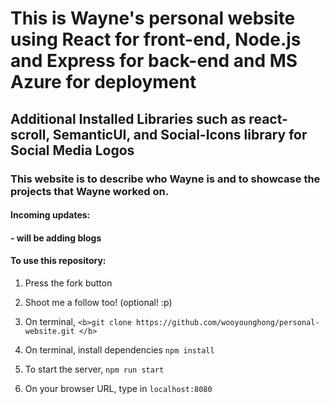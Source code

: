 # This is Wayne's personal website using React for front-end, Node.js and Express for back-end and MS Azure for deployment

## Additional Installed Libraries such as react-scroll, SemanticUI, and Social-Icons library for Social Media Logos

### This website is to describe who Wayne is and to showcase the projects that Wayne worked on.

#### Incoming updates:

#### - will be adding blogs

#### To use this repository:

1. Press the fork button
2. Shoot me a follow too! (optional! :p)
3. On terminal, `<b>git clone https://github.com/wooyounghong/personal-website.git </b>`

4. On terminal, install dependencies `npm install`
5. To start the server, `npm run start`
6. On your browser URL, type in `localhost:8080`
